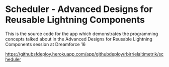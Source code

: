# Scheduler - Advanced Designs for Reusable Lightning Components
This is the source code for the app which demonstrates the programming concepts talked about in the Advanced Designs for Reusable Lightning Components session at Dreamforce 16

https://githubsfdeploy.herokuapp.com/app/githubdeploy/rbirrielaltimetrik/scheduler
